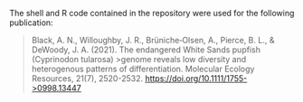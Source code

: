 The shell and R code contained in the repository were used for the following publication:


>Black, A. N., Willoughby, J. R., Brüniche‐Olsen, A., Pierce, B. L., & DeWoody, J. A. (2021). The endangered White Sands pupfish (Cyprinodon tularosa) >genome reveals low diversity and heterogenous patterns of differentiation. Molecular Ecology Resources, 21(7), 2520-2532. https://doi.org/10.1111/1755->0998.13447


